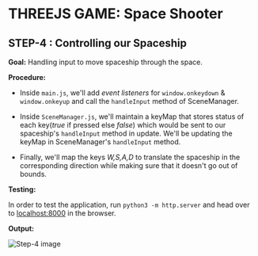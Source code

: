 # THREEJS GAME: Space Shooter

## STEP-4 : Controlling our Spaceship

**Goal:** Handling input to move spaceship through the space.

**Procedure:**  

- Inside `main.js`, we'll add _event listeners_ for `window.onkeydown` & `window.onkeyup` and call the `handleInput` method of SceneManager.

- Inside `SceneManager.js`, we'll maintain a keyMap that stores status of each key(_true_ if pressed else _false_) which would be sent to  our spaceship's `handleInput` method in update. We'll be  updating the keyMap in SceneManager's `handleInput` method.

- Finally, we'll map the keys _W,S,A,D_ to translate the spaceship in the corresponding direction while making sure that it doesn't go out of bounds. 

**Testing:**  

In order to test the application, run `python3 -m http.server` and head over to [localhost:8000](http://localhost:8000) in the  browser.

**Output:**

![Step-4 image](https://cdn-images-1.medium.com/max/800/1*xuwsdxkCp1yxTix1uronfQ.gif)
